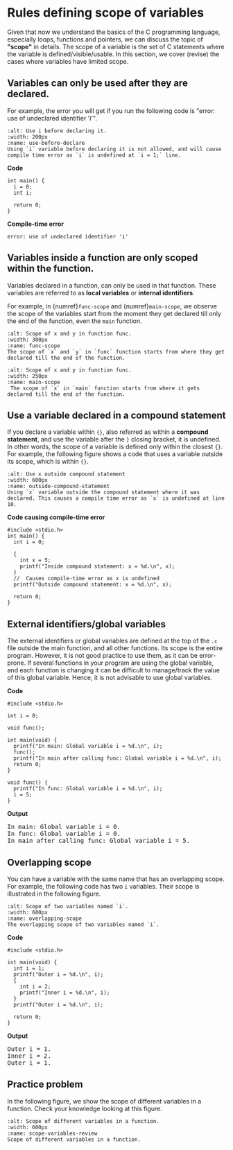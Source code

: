 # Rules defining scope of variables

Given that now we understand the basics of the C programming language, especially loops, functions and pointers, we can discuss the topic of **"scope"** in details. The scope of a variable is the set of C statements where the variable is defined/visible/usable. In this section, we cover (revise) the cases where variables have limited scope.

## Variables can only be used after they are declared.

For example, the error you will get if you run the following code is "error: use of undeclared identifier 'i'".

```{figure} ./images/use-before-declare.png
:alt: Use i before declaring it.
:width: 200px
:name: use-before-declare
Using `i` variable before declaring it is not allowed, and will cause compile time error as `i` is undefined at `i = 1;` line.
```

**Code**
```{code-block} c
int main() {
  i = 0;
  int i;

  return 0;
}
```

**Compile-time error**
```{code-block} c
error: use of undeclared identifier 'i'
```

## Variables inside a function are only scoped within the function.

Variables declared in a function, can only be used in that function. These variables are referred to as **local variables** or **internal identifiers**. 

For example, in {numref}`func-scope` and {numref}`main-scope`, we observe the scope of the variables start from the moment they get declared till only the end of the function, even the `main` function.

```{figure} ./images/scope-in-func.png
:alt: Scope of x and y in function func.
:width: 300px
:name: func-scope
The scope of `x` and `y` in `func` function starts from where they get declared till the end of the function.
```

```{figure} ./images/scope-in-main.png
:alt: Scope of x and y in function func.
:width: 250px
:name: main-scope
 The scope of `x` in `main` function starts from where it gets declared till the end of the function.
```


## Use a variable declared in a compound statement

If you declare a variable within `{}`, also referred as within a **compound statement**, and use the variable after the `}` closing bracket, it is undefined. In other words, the scope of a variable is defined only within the closest `{}`. For example, the following figure shows a code that uses a variable outside its scope, which is within `{}`.

```{figure} ./images/outside-compound-statement.png
:alt: Use x outside compound statement
:width: 600px
:name: outside-compound-statement
Using `x` variable outside the compound statement where it was declared. This causes a compile time error as `x` is undefined at line 10.
```

**Code causing compile-time error**
```{code-block} c
#include <stdio.h>
int main() {
  int i = 0;

  {
    int x = 5;
    printf("Inside compound statement: x = %d.\n", x);
  }
  //  Causes compile-time error as x is undefined
  printf("Outside compound statement: x = %d.\n", x);

  return 0;
}
```

## External identifiers/global variables

The external identifiers or global variables are defined at the top of the `.c` file outside the main function, and all other functions. Its scope is the entire program. However, it is not good practice to use them, as it can be error-prone. If several functions in your program are using the global variable, and each function is changing it can be difficult to manage/track the value of this global variable. Hence, it is not advisable to use global variables.

**Code**
```{code-block} c
#include <stdio.h>

int i = 0;

void func();

int main(void) {
  printf("In main: Global variable i = %d.\n", i);
  func();
  printf("In main after calling func: Global variable i = %d.\n", i);
  return 0;
}

void func() {
  printf("In func: Global variable i = %d.\n", i);
  i = 5;
}
```

**Output**
<pre>
In main: Global variable i = 0.
In func: Global variable i = 0.
In main after calling func: Global variable i = 5.
</pre>

## Overlapping scope

You can have a variable with the same name that has an overlapping scope. For example, the following code has two `i` variables. Their scope is illustrated in the following figure.


```{figure} ./images/overlapping-scope.png
:alt: Scope of two variables named `i`.
:width: 600px
:name: overlapping-scope
The overlapping scope of two variables named `i`.
```

**Code**
```{code-block} c
#include <stdio.h>

int main(void) {
  int i = 1;
  printf("Outer i = %d.\n", i);
  {
    int i = 2;
    printf("Inner i = %d.\n", i);
  }
  printf("Outer i = %d.\n", i);

  return 0;
}
```
**Output**
<pre>
Outer i = 1.
Inner i = 2.
Outer i = 1.
</pre>


## Practice problem

In the following figure, we show the scope of different variables in a function. Check your knowledge looking at this figure.

```{figure} ./images/scope-variables-review.png
:alt: Scope of different variables in a function.
:width: 600px
:name: scope-variables-review
Scope of different variables in a function.
```